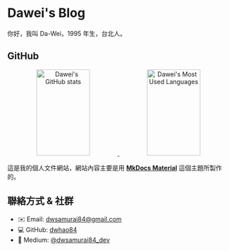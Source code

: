 # **Dawei's Blog**

你好，我叫 Da-Wei，1995 年生，台北人。

## **GitHub**

<div align="center">
  <a href="https://github.com/dwhao84">
    <img width="49%" height="195px" src="https://github-readme-stats.vercel.app/api?username=dwhao84&show_icons=true&theme=radical" alt="Dawei's GitHub stats" />
    <img width="49%" height="195px" src="https://github-readme-stats.vercel.app/api/top-langs/?username=dwhao84&layout=donut&theme=radical" alt="Dawei's Most Used Languages" />
  </a>
</div>

這是我的個人文件網站，網站內容主要是用 [**MkDocs Material**](https://squidfunk.github.io/mkdocs-material/) 這個主題所製作的。

## **聯絡方式 & 社群**

- ✉️ Email: [dwsamurai84@gmail.com](mailto:dwsamurai84@gmail.com)
- 💻 GitHub: [dwhao84](https://github.com/dwhao84)
- 📝 Medium: [@dwsamurai84_dev](https://medium.com/@dwsamurai84_dev)
